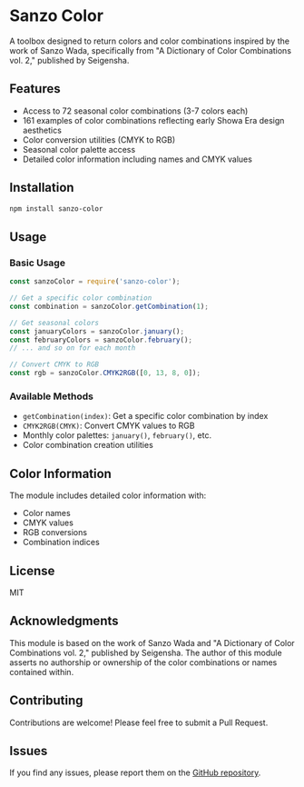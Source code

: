 # Sanzo Color

A toolbox designed to return colors and color combinations inspired by the work of Sanzo Wada, specifically from "A Dictionary of Color Combinations vol. 2," published by Seigensha.

## Features

- Access to 72 seasonal color combinations (3-7 colors each)
- 161 examples of color combinations reflecting early Showa Era design aesthetics
- Color conversion utilities (CMYK to RGB)
- Seasonal color palette access
- Detailed color information including names and CMYK values

## Installation

```bash
npm install sanzo-color
```

## Usage

### Basic Usage

```javascript
const sanzoColor = require('sanzo-color');

// Get a specific color combination
const combination = sanzoColor.getCombination(1);

// Get seasonal colors
const januaryColors = sanzoColor.january();
const februaryColors = sanzoColor.february();
// ... and so on for each month

// Convert CMYK to RGB
const rgb = sanzoColor.CMYK2RGB([0, 13, 8, 0]);
```

### Available Methods

- `getCombination(index)`: Get a specific color combination by index
- `CMYK2RGB(CMYK)`: Convert CMYK values to RGB
- Monthly color palettes: `january()`, `february()`, etc.
- Color combination creation utilities

## Color Information

The module includes detailed color information with:
- Color names
- CMYK values
- RGB conversions
- Combination indices

## License

MIT

## Acknowledgments

This module is based on the work of Sanzo Wada and "A Dictionary of Color Combinations vol. 2," published by Seigensha. The author of this module asserts no authorship or ownership of the color combinations or names contained within.

## Contributing

Contributions are welcome! Please feel free to submit a Pull Request.

## Issues

If you find any issues, please report them on the [GitHub repository](https://github.com/wassilyevich/sanzo-color/issues). 